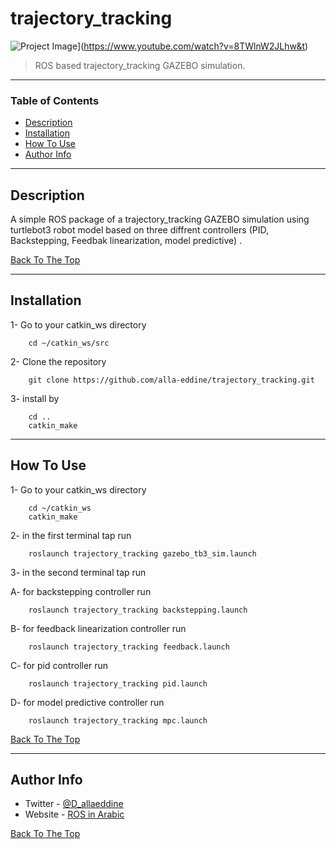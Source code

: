 # trajectory_tracking

![Project Image](https://img.youtube.com/vi/8TWlnW2JLhw&t/0.jpg)](https://www.youtube.com/watch?v=8TWlnW2JLhw&t)

> ROS based trajectory_tracking GAZEBO simulation.

---

### Table of Contents

- [Description](#description)
- [Installation](#Installation)
- [How To Use](#how-to-use)
- [Author Info](#author-info)

---

## Description

A simple ROS package of a trajectory_tracking GAZEBO simulation using turtlebot3 robot model based on three diffrent controllers (PID, Backstepping, Feedbak linearization, model predictive) .

[Back To The Top](#trajectory_tracking)

---

## Installation

1- Go to your catkin_ws directory
```shell
    cd ~/catkin_ws/src
```
2- Clone the repository
```shell
    git clone https://github.com/alla-eddine/trajectory_tracking.git
```
3- install by 
```shell
    cd ..
    catkin_make
```
---

## How To Use

1- Go to your catkin_ws directory
```shell
    cd ~/catkin_ws
    catkin_make
```
2- in the first terminal tap run
```shell
    roslaunch trajectory_tracking gazebo_tb3_sim.launch
```
3- in the second terminal tap run

A- for backstepping controller run 
```shell
    roslaunch trajectory_tracking backstepping.launch
```
B- for feedback linearization controller run 
```shell
    roslaunch trajectory_tracking feedback.launch
```
C- for pid controller run 
```shell
    roslaunch trajectory_tracking pid.launch
```
D- for model predictive controller run 
```shell
    roslaunch trajectory_tracking mpc.launch
```

[Back To The Top](#trajectory_tracking)

---



## Author Info

- Twitter - [@D_allaeddine](https://twitter.com/D_allaeddine)
- Website - [ROS in Arabic](arabic-ros.eb2a.com)

[Back To The Top](#trajectory_tracking)
